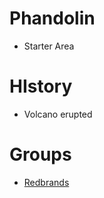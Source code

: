 # Phandolin

- Starter Area

# HIstory
- Volcano erupted

# Groups
- [Redbrands](./groups/redbrands.md)